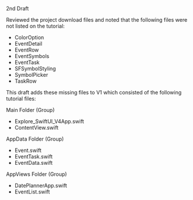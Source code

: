 2nd Draft

Reviewed the project download files and noted that the following files were not listed on the tutorial:
* ColorOption
* EventDetail
* EventRow
* EventSymbols
* EventTask
* SFSymbolStyling
* SymbolPicker
* TaskRow

This draft adds these missing files to V1 which consisted of the following tutorial files:

Main Folder (Group)
* Explore_SwiftUI_V4App.swift
* ContentView.swift

AppData Folder (Group)
* Event.swift
* EventTask.swift
* EventData.swift

AppViews Folder (Group)
* DatePlannerApp.swift
* EventList.swift
